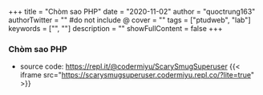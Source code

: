 +++
title = "Chòm sao PHP"
date = "2020-11-02"
author = "quoctrung163"
authorTwitter = "" #do not include @
cover = ""
tags = ["ptudweb", "lab"]
keywords = ["", ""]
description = ""
showFullContent = false
+++

### Chòm sao PHP
- source code: https://repl.it/@codermiyu/ScarySmugSuperuser
{{< iframe src="https://scarysmugsuperuser.codermiyu.repl.co/?lite=true" >}}